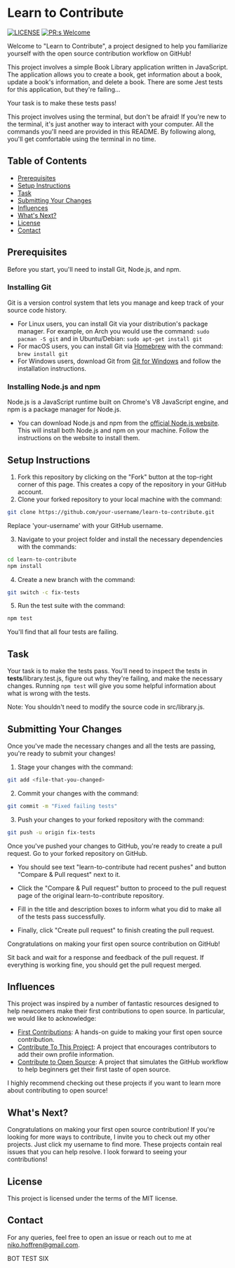 # Learn to Contribute
[![LICENSE](https://img.shields.io/badge/license-MIT-blue.svg)](LICENSE)
[![PR:s Welcome](https://img.shields.io/badge/PR:s-Welcome-brightgreen.svg)](https://github.com/nikohoffren/puck-hub/pulls)

Welcome to "Learn to Contribute", a project designed to help you familiarize yourself with the open source contribution workflow on GitHub!

This project involves a simple Book Library application written in JavaScript. The application allows you to create a book, get information about a book, update a book's information, and delete a book. There are some Jest tests for this application, but they're failing...

Your task is to make these tests pass!

This project involves using the terminal, but don't be afraid! If you're new to the terminal, it's just another way to interact with your computer. All the commands you'll need are provided in this README. By following along, you'll get comfortable using the terminal in no time.

## Table of Contents

-   [Prerequisites](#prerequisites)
-   [Setup Instructions](#setup-instructions)
-   [Task](#task)
-   [Submitting Your Changes](#submitting-your-changes)
-   [Influences](#influences)
-   [What's Next?](#whats-next)
-   [License](#license)
-   [Contact](#contact)

## Prerequisites

Before you start, you'll need to install Git, Node.js, and npm.

### Installing Git

Git is a version control system that lets you manage and keep track of your source code history.

- For Linux users, you can install Git via your distribution's package manager. For example, on Arch you would use the command: `sudo pacman -S git` and in Ubuntu/Debian: `sudo apt-get install git`
- For macOS users, you can install Git via [Homebrew](https://brew.sh/) with the command: `brew install git`
- For Windows users, download Git from [Git for Windows](https://gitforwindows.org/) and follow the installation instructions.

### Installing Node.js and npm

Node.js is a JavaScript runtime built on Chrome's V8 JavaScript engine, and npm is a package manager for Node.js.

- You can download Node.js and npm from the [official Node.js website](https://nodejs.org/en/download/). This will install both Node.js and npm on your machine. Follow the instructions on the website to install them.


## Setup Instructions

1. Fork this repository by clicking on the "Fork" button at the top-right corner of this page. This creates a copy of the repository in your GitHub account.
2. Clone your forked repository to your local machine with the command:

```bash
git clone https://github.com/your-username/learn-to-contribute.git
```

Replace 'your-username' with your GitHub username.

3. Navigate to your project folder and install the necessary dependencies with the commands:

```bash
cd learn-to-contribute
npm install
```

4. Create a new branch with the command:

```bash
git switch -c fix-tests
```

5. Run the test suite with the command:

```bash
npm test
```

You'll find that all four tests are failing.

## Task

Your task is to make the tests pass. You'll need to inspect the tests in __tests__/library.test.js, figure out why they're failing, and make the necessary changes.
Running `npm test` will give you some helpful information about what is wrong with the tests.

Note: You shouldn't need to modify the source code in src/library.js.

## Submitting Your Changes

Once you've made the necessary changes and all the tests are passing, you're ready to submit your changes!

1. Stage your changes with the command:

```bash
git add <file-that-you-changed>
```

2. Commit your changes with the command:

```bash
git commit -m "Fixed failing tests"
```

3. Push your changes to your forked repository with the command:

```bash
git push -u origin fix-tests
```

Once you've pushed your changes to GitHub, you're ready to create a pull request. Go to your forked repository on GitHub.

-   You should see text "learn-to-contribute had recent pushes" and button "Compare & Pull request" next to it.

-   Click the "Compare & Pull request" button to proceed to the pull request page of the original learn-to-contribute repository.

-   Fill in the title and description boxes to inform what you did to make all of the tests pass successfully.

-   Finally, click "Create pull request" to finish creating the pull request.

Congratulations on making your first open source contribution on GitHub!

Sit back and wait for a response and feedback of the pull request. If everything is working fine, you should get the pull request merged.

## Influences

This project was inspired by a number of fantastic resources designed to help newcomers make their first contributions to open source. In particular, we would like to acknowledge:

- [First Contributions](https://github.com/firstcontributions/first-contributions): A hands-on guide to making your first open source contribution.
- [Contribute To This Project](https://github.com/Syknapse/Contribute-To-This-Project): A project that encourages contributors to add their own profile information.
- [Contribute to Open Source](https://github.com/danthareja/contribute-to-open-source): A project that simulates the GitHub workflow to help beginners get their first taste of open source.

I highly recommend checking out these projects if you want to learn more about contributing to open source!

## What's Next?

Congratulations on making your first open source contribution! If you're looking for more ways to contribute, I invite you to check out my other projects. Just click my username to find more. These projects contain real issues that you can help resolve. I look forward to seeing your contributions!


## License

This project is licensed under the terms of the MIT license.

## Contact

For any queries, feel free to open an issue or reach out to me at niko.hoffren@gmail.com.

BOT TEST SIX
